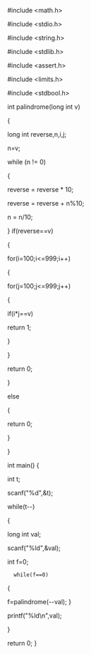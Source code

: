 #include <math.h>


#include <stdio.h>

#include <string.h>

#include <stdlib.h>

#include <assert.h>

#include <limits.h>

#include <stdbool.h>



int palindrome(long int v)

{
   

long int reverse,n,i,j;

n=v;

while (n != 0)

{

reverse = reverse * 10;

reverse = reverse + n%10;

n       = n/10;


}
    if(reverse==v)

{

for(i=100;i<=999;i++)

{

for(j=100;j<=999;j++)

{

if(i*j==v)


return 1;


}

}

return 0;

}

else

{

return 0;

}

}


int main() {


int t;

scanf("%d",&t);

while(t--)

{

long int val;

scanf("%ld",&val);


int f=0;
      
      while(f==0)

{


f=palindrome(--val);
        }

printf("%ld\n",val);


}

return 0;
}






